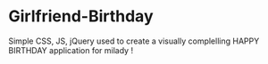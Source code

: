 # Girlfriend-Birthday
Simple CSS, JS, jQuery used to create a visually complelling HAPPY BIRTHDAY application for milady ! 
